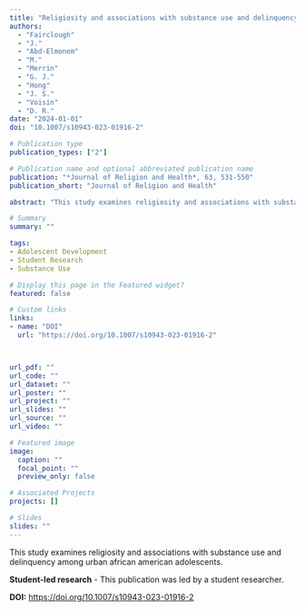 ```yaml
---
title: "Religiosity and associations with substance use and delinquency among urban African American adolescents (Student-led research)"
authors:
  - "Fairclough"
  - "J."
  - "Abd-Elmonem"
  - "M."
  - "Merrin"
  - "G. J."
  - "Hong"
  - "J. S."
  - "Voisin"
  - "D. R."
date: "2024-01-01"
doi: "10.1007/s10943-023-01916-2"

# Publication type
publication_types: ["2"]

# Publication name and optional abbreviated publication name
publication: "*Journal of Religion and Health*, 63, 531-550"
publication_short: "Journal of Religion and Health"

abstract: "This study examines religiosity and associations with substance use and delinquency among urban african american adolescents."

# Summary
summary: ""

tags:
- Adolescent Development
- Student Research
- Substance Use

# Display this page in the Featured widget?
featured: false

# Custom links
links:
- name: "DOI"
  url: "https://doi.org/10.1007/s10943-023-01916-2"



url_pdf: ""
url_code: ""
url_dataset: ""
url_poster: ""
url_project: ""
url_slides: ""
url_source: ""
url_video: ""

# Featured image
image:
  caption: ""
  focal_point: ""
  preview_only: false

# Associated Projects
projects: []

# Slides
slides: ""
---
```


This study examines religiosity and associations with substance use and delinquency among urban african american adolescents.

**Student-led research** - This publication was led by a student researcher.

**DOI:** https://doi.org/10.1007/s10943-023-01916-2

